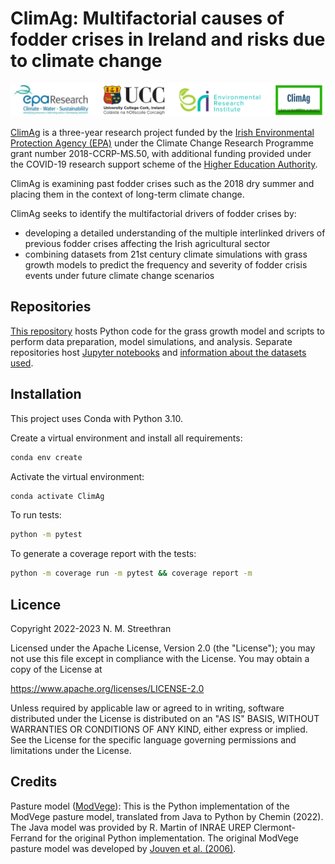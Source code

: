 # ClimAg: Multifactorial causes of fodder crises in Ireland and risks due to climate change

![ClimAg project logos](https://raw.githubusercontent.com/ClimAg/.github/main/images/logos.png)

[ClimAg] is a three-year research project funded by the [Irish Environmental Protection Agency (EPA)][EPA] under the Climate Change Research Programme grant number 2018-CCRP-MS.50, with additional funding provided under the COVID-19 research support scheme of the [Higher Education Authority][HEA].

ClimAg is examining past fodder crises such as the 2018 dry summer and placing them in the context of long-term climate change.

ClimAg seeks to identify the multifactorial drivers of fodder crises by:

- developing a detailed understanding of the multiple interlinked drivers of previous fodder crises affecting the Irish agricultural sector
- combining datasets from 21st century climate simulations with grass growth models to predict the frequency and severity of fodder crisis events under future climate change scenarios

## Repositories

[This repository](https://github.com/ClimAg/ClimAg) hosts Python code for the grass growth model and scripts to perform data preparation, model simulations, and analysis. Separate repositories host [Jupyter notebooks](https://github.com/ClimAg/jupyter-notebooks) and [information about the datasets used](https://github.com/ClimAg/data).

## Installation

This project uses Conda with Python 3.10.

Create a virtual environment and install all requirements:

```sh
conda env create
```

Activate the virtual environment:

```sh
conda activate ClimAg
```

To run tests:

```sh
python -m pytest
```

To generate a coverage report with the tests:

```sh
python -m coverage run -m pytest && coverage report -m
```

## Licence

Copyright 2022-2023 N. M. Streethran

Licensed under the Apache License, Version 2.0 (the "License");
you may not use this file except in compliance with the License.
You may obtain a copy of the License at

  <https://www.apache.org/licenses/LICENSE-2.0>

Unless required by applicable law or agreed to in writing, software
distributed under the License is distributed on an "AS IS" BASIS,
WITHOUT WARRANTIES OR CONDITIONS OF ANY KIND, either express or implied.
See the License for the specific language governing permissions and
limitations under the License.

## Credits

Pasture model ([ModVege]): This is the Python implementation of the ModVege
pasture model, translated from Java to Python by Chemin (2022).
The Java model was provided by R. Martin of INRAE UREP Clermont-Ferrand
for the original Python implementation.
The original ModVege pasture model was developed by
[Jouven et al. (2006)][Jouven].

[EPA]: https://www.epa.ie/
[ClimAg]: https://www.ucc.ie/en/eel/projects/climag/
[ModVege]: https://github.com/YannChemin/modvege
[Jouven]: https://doi.org/10.1111/j.1365-2494.2006.00515.x
[HEA]: https://hea.ie/
